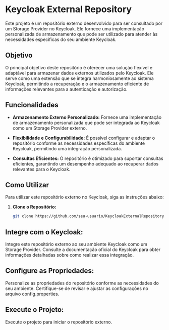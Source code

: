 # Keycloak External Repository

Este projeto é um repositório externo desenvolvido para ser consultado por um Storage Provider no Keycloak. Ele fornece uma implementação personalizada de armazenamento que pode ser utilizado para atender às necessidades específicas do seu ambiente Keycloak.

## Objetivo

O principal objetivo deste repositório é oferecer uma solução flexível e adaptável para armazenar dados externos utilizados pelo Keycloak. Ele serve como uma extensão que se integra harmoniosamente ao sistema Keycloak, permitindo a recuperação e o armazenamento eficiente de informações relevantes para a autenticação e autorização.

## Funcionalidades

- **Armazenamento Externo Personalizado:** Fornece uma implementação de armazenamento personalizada que pode ser integrada ao Keycloak como um Storage Provider externo.

- **Flexibilidade e Configurabilidade:** É possível configurar e adaptar o repositório conforme as necessidades específicas do ambiente Keycloak, permitindo uma integração personalizada.

- **Consultas Eficientes:** O repositório é otimizado para suportar consultas eficientes, garantindo um desempenho adequado ao recuperar dados relevantes para o Keycloak.

## Como Utilizar

Para utilizar este repositório externo no Keycloak, siga as instruções abaixo:

1. **Clone o Repositório:**
   ```bash
   git clone https://github.com/seu-usuario/KeycloakExternalRepository.git

## Integre com o Keycloak:
Integre este repositório externo ao seu ambiente Keycloak como um Storage Provider. Consulte a documentação oficial do Keycloak para obter informações detalhadas sobre como realizar essa integração.

## Configure as Propriedades:
Personalize as propriedades do repositório conforme as necessidades do seu ambiente. Certifique-se de revisar e ajustar as configurações no arquivo config.properties.

## Execute o Projeto:
Execute o projeto para iniciar o repositório externo.
